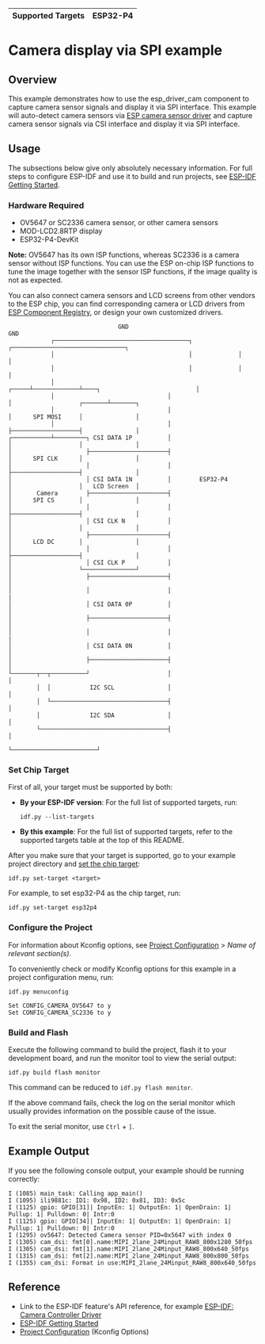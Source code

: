 | Supported Targets | ESP32-P4 |
| ----------------- | -------- |


# Camera display via SPI example

## Overview

This example demonstrates how to use the esp_driver_cam component to capture camera sensor signals and display it via SPI interface. This example will auto-detect camera sensors via [ESP camera sensor driver](https://components.espressif.com/components/espressif/esp_cam_sensor/versions/0.5.3) and capture camera sensor signals via CSI interface and display it via SPI interface.

## Usage

The subsections below give only absolutely necessary information. For full steps to configure ESP-IDF and use it to build and run projects, see [ESP-IDF Getting Started](https://docs.espressif.com/projects/esp-idf/en/latest/get-started/index.html#get-started).


### Hardware Required

- OV5647 or SC2336 camera sensor, or other camera sensors
- MOD-LCD2.8RTP display
- ESP32-P4-DevKit

**Note:** OV5647 has its own ISP functions, whereas SC2336 is a camera sensor without ISP functions. You can use the ESP on-chip ISP functions to tune the image together with the sensor ISP functions, if the image quality is not as expected.

You can also connect camera sensors and LCD screens from other vendors to the ESP chip, you can find corresponding camera or LCD drivers from [ESP Component Registry](https://components.espressif.com), or design your own customized drivers.


                                   GND                                           GND
                ┌──────────────────────────────────────┐             ┌────────────────────────────────┐
                │                                      │             │                                │
                │                                      │             │                                │
                │                                ┌─────┴─────────────┴────┐                           │
                │                                │                        │                   ┌───────┴───────┐
                │                                │                        │      SPI MOSI     │               │
                │                                │                        ├───────────────────┤               │
    ┌───────────┴─────────┐ CSI DATA 1P          │                        │                   │               │
    │                     ├──────────────────────┤                        │      SPI CLK      │               │
    │                     │                      │                        ├───────────────────┤               │
    │                     │ CSI DATA 1N          │        ESP32-P4        │                   │   LCD Screen  │
    │       Camera        ├──────────────────────┤                        │      SPI CS       │               │
    │                     │                      │                        ├───────────────────┤               │
    │                     │ CSI CLK N            │                        │                   │               │
    │                     ├──────────────────────┤                        │      LCD DC       │               │
    │                     │                      │                        ├───────────────────┤               │
    │                     │ CSI CLK P            │                        │                   └───────────────┘
    │                     ├──────────────────────┤                        │
    │                     │                      │                        |
    │                     │ CSI DATA 0P          │                        │
    │                     ├──────────────────────┤                        │
    │                     │                      │                        |
    │                     │ CSI DATA 0N          │                        │
    │                     ├──────────────────────┤                        │                           
    └───────┬──┬──────────┘                      │                        │
            │  │           I2C SCL               │                        │
            │  └─────────────────────────────────┤                        │
            │              I2C SDA               │                        │
            └────────────────────────────────────┤                        │
                                                 └────────────────────────┘


### Set Chip Target

First of all, your target must be supported by both:

- **By your ESP-IDF version**: For the full list of supported targets, run:
  ```
  idf.py --list-targets
  ```
- **By this example**: For the full list of supported targets,  refer to the supported targets table at the top of this README.

After you make sure that your target is supported, go to your example project directory and [set the chip target](https://docs.espressif.com/projects/esp-idf/en/latest/api-guides/tools/idf-py.html#select-the-target-chip-set-target):

```
idf.py set-target <target>
```

For example, to set esp32-P4 as the chip target, run:

```
idf.py set-target esp32p4
```


### Configure the Project

For information about Kconfig options, see [Project Configuration](https://docs.espressif.com/projects/esp-idf/en/latest/api-reference/kconfig.html) > _Name of relevant section(s)_.

To conveniently check or modify Kconfig options for this example in a project configuration menu, run:

```
idf.py menuconfig
```

```
Set CONFIG_CAMERA_OV5647 to y
Set CONFIG_CAMERA_SC2336 to y
```


### Build and Flash

Execute the following command to build the project, flash it to your development board, and run the monitor tool to view the serial output:

```
idf.py build flash monitor
```

This command can be reduced to `idf.py flash monitor`.

If the above command fails, check the log on the serial monitor which usually provides information on the possible cause of the issue.

To exit the serial monitor, use `Ctrl` + `]`.


## Example Output

If you see the following console output, your example should be running correctly:

```
I (1085) main_task: Calling app_main()
I (1095) ili9881c: ID1: 0x98, ID2: 0x81, ID3: 0x5c
I (1125) gpio: GPIO[31]| InputEn: 1| OutputEn: 1| OpenDrain: 1| Pullup: 1| Pulldown: 0| Intr:0
I (1125) gpio: GPIO[34]| InputEn: 1| OutputEn: 1| OpenDrain: 1| Pullup: 1| Pulldown: 0| Intr:0
I (1295) ov5647: Detected Camera sensor PID=0x5647 with index 0
I (1305) cam_dsi: fmt[0].name:MIPI_2lane_24Minput_RAW8_800x1280_50fps
I (1305) cam_dsi: fmt[1].name:MIPI_2lane_24Minput_RAW8_800x640_50fps
I (1315) cam_dsi: fmt[2].name:MIPI_2lane_24Minput_RAW8_800x800_50fps
I (1355) cam_dsi: Format in use:MIPI_2lane_24Minput_RAW8_800x640_50fps
```


## Reference

- Link to the ESP-IDF feature's API reference, for example [ESP-IDF: Camera Controller Driver](https://docs.espressif.com/projects/esp-idf/en/latest/api-reference/peripherals/camera_driver.html)
- [ESP-IDF Getting Started](https://docs.espressif.com/projects/esp-idf/en/latest/get-started/index.html#get-started)
- [Project Configuration](https://docs.espressif.com/projects/esp-idf/en/latest/api-reference/kconfig.html) (Kconfig Options)
